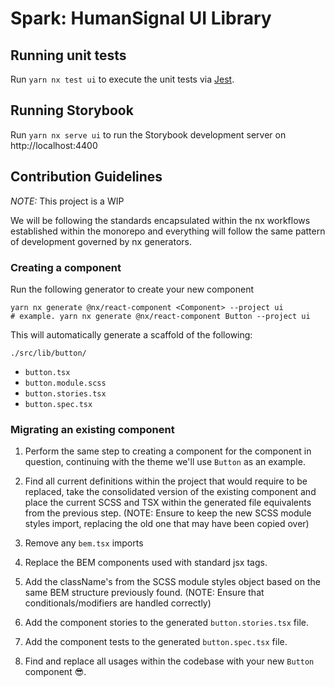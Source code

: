 # Spark: HumanSignal UI Library

## Running unit tests

Run `yarn nx test ui` to execute the unit tests via [Jest](https://jestjs.io).

## Running Storybook

Run `yarn nx serve ui` to run the Storybook development server on http://localhost:4400

## Contribution Guidelines

*NOTE:* This project is a WIP

We will be following the standards encapsulated within the nx workflows established within the monorepo and everything will follow the same pattern of development governed by nx generators.

### Creating a component

Run the following generator to create your new component

```shell
yarn nx generate @nx/react-component <Component> --project ui
# example. yarn nx generate @nx/react-component Button --project ui
```

This will automatically generate a scaffold of the following:

`./src/lib/button/`
- `button.tsx`
- `button.module.scss`
- `button.stories.tsx`
- `button.spec.tsx`

### Migrating an existing component

1. Perform the same step to creating a component for the component in question, continuing with the theme we'll use `Button` as an example.

2. Find all current definitions within the project that would require to be replaced, take the consolidated version of the existing component and place the current SCSS and TSX within the generated file equivalents from the previous step. (NOTE: Ensure to keep the new SCSS module styles import, replacing the old one that may have been copied over)

3. Remove any `bem.tsx` imports

4. Replace the BEM components used with standard jsx tags.

5. Add the className's from the SCSS module styles object based on the same BEM structure previously found. (NOTE: Ensure that conditionals/modifiers are handled correctly)

6. Add the component stories to the generated `button.stories.tsx` file.

7. Add the component tests to the generated `button.spec.tsx` file.

8. Find and replace all usages within the codebase with your new `Button` component 😎.

